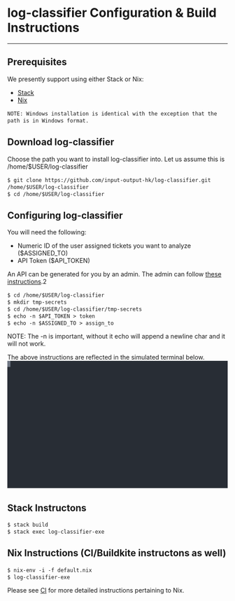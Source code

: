 # log-classifier Configuration & Build Instructions

---
## Prerequisites
We presently support using either Stack or Nix:
- [Stack](https://github.com/commercialhaskell/stack/blob/master/doc/install_and_upgrade.md)
- [Nix](https://nixos.org/nix/download.html)

```
NOTE: Windows installation is identical with the exception that the path is in Windows format.
```

## Download log-classifier

Choose the path you want to install log-classifier into.
Let us assume this is /home/$USER/log-classifier

```
$ git clone https://github.com/input-output-hk/log-classifier.git /home/$USER/log-classifier
$ cd /home/$USER/log-classifier
```

## Configuring log-classifier
You will need the following:
  - Numeric ID of the user assigned tickets you want to analyze ($ASSIGNED_TO)
  - API Token ($API_TOKEN)

An API can be generated for you by an admin. The admin can follow [these instructions](https://support.zendesk.com/hc/en-us/articles/226022787-Generating-a-new-API-token-).2
  
```
$ cd /home/$USER/log-classifier
$ mkdir tmp-secrets
$ cd /home/$USER/log-classifier/tmp-secrets
$ echo -n $API_TOKEN > token
$ echo -n $ASSIGNED_TO > assign_to
```

NOTE: The -n is important, without it echo will append a newline char and it will not work.

The above instructions are reflected in the simulated terminal below.
![Terminal Example](./log-classifier.svg)

## Stack Instructons
```
$ stack build
$ stack exec log-classifier-exe
```

## Nix Instructions (CI/Buildkite instructons as well)

```
$ nix-env -i -f default.nix 
$ log-classifier-exe
```

Please see [CI](CI-NIX.md) for more detailed instructions pertaining to Nix.
